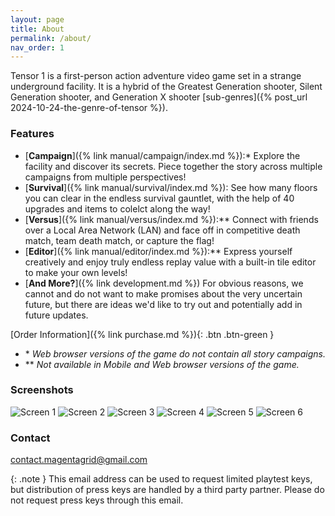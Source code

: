 ```yaml
---
layout: page
title: About
permalink: /about/
nav_order: 1
---
```


Tensor 1 is a first-person action adventure video game set in a strange underground facility. It is a hybrid of the Greatest Generation shooter, Silent Generation shooter, and Generation X shooter [sub-genres]({% post_url 2024-10-24-the-genre-of-tensor %}).

### Features
- [**Campaign**]({% link manual/campaign/index.md %}):\* Explore the facility and discover its secrets. Piece together the story across multiple campaigns from multiple perspectives!
- [**Survival**]({% link manual/survival/index.md %}): See how many floors you can clear in the endless survival gauntlet, with the help of 40 upgrades and items to colelct along the way!
- [**Versus**]({% link manual/versus/index.md %}):\*\* Connect with friends over a Local Area Network (LAN) and face off in competitive death match, team death match, or capture the flag!
- [**Editor**]({% link manual/editor/index.md %}):\*\* Express yourself creatively and enjoy truly endless replay value with a built-in tile editor to make your own levels!
- [**And More?**]({% link development.md %}) For obvious reasons, we cannot and do not want to make promises about the very uncertain future, but there are ideas we'd like to try out and potentially add in future updates.

[Order Information]({% link purchase.md %}){: .btn .btn-green }

- \* *Web browser versions of the game do not contain all story campaigns.*
- \*\* *Not available in Mobile and Web browser versions of the game.*

### Screenshots

![Screen 1](../assets/img/screen1.jpg)
![Screen 2](../assets/img/screen2.jpg)
![Screen 3](../assets/img/screen3.jpg)
![Screen 4](../assets/img/screen4.jpg)
![Screen 5](../assets/img/screen5.jpg)
![Screen 6](../assets/img/screen6.jpg)

### Contact

contact.magentagrid@gmail.com

{: .note }
This email address can be used to request limited playtest keys, but distribution of press keys are handled by a third party partner. Please do not request press keys through this email.
